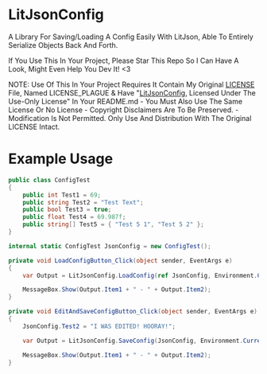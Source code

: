 # LitJsonConfig
A Library For Saving/Loading A Config Easily With LitJson, Able To Entirely Serialize Objects Back And Forth.

If You Use This In Your Project, Please Star This Repo So I Can Have A Look, Might Even Help You Dev It! <3

NOTE: Use Of This In Your Project Requires It Contain My Original [LICENSE](https://github.com/OFWModz/LitJsonConfig/blob/main/LICENSE) File, Named LICENSE_PLAGUE & Have "[LitJsonConfig](https://github.com/OFWModz/LitJsonConfig), Licensed Under The Use-Only License" In Your README.md - You Must Also Use The Same License Or No License - Copyright Disclaimers Are To Be Preserved. - Modification Is Not Permitted. Only Use And Distribution With The Original LICENSE Intact.
# Example Usage
```csharp
public class ConfigTest
{
    public int Test1 = 69;
    public string Test2 = "Test Text";
    public bool Test3 = true;
    public float Test4 = 69.987f;
    public string[] Test5 = { "Test 5 1", "Test 5 2" };
}

internal static ConfigTest JsonConfig = new ConfigTest();

private void LoadConfigButton_Click(object sender, EventArgs e)
{
    var Output = LitJsonConfig.LoadConfig(ref JsonConfig, Environment.CurrentDirectory + "\\TestConfig.json");

    MessageBox.Show(Output.Item1 + " - " + Output.Item2);
}

private void EditAndSaveConfigButton_Click(object sender, EventArgs e)
{
    JsonConfig.Test2 = "I WAS EDITED! HOORAY!";

    var Output = LitJsonConfig.SaveConfig(JsonConfig, Environment.CurrentDirectory + "\\TestConfig.json");

    MessageBox.Show(Output.Item1 + " - " + Output.Item2);
}
